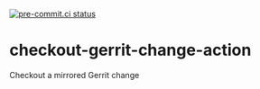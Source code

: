 [![pre-commit.ci status](https://results.pre-commit.ci/badge/github/lfit/checkout-gerrit-change-action/main.svg)](https://results.pre-commit.ci/latest/github/lfit/checkout-gerrit-change-action/main)

# checkout-gerrit-change-action
Checkout a mirrored Gerrit change
